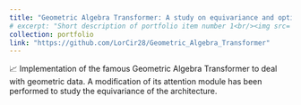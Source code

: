 ```yaml
---
title: "Geometric Algebra Transformer: A study on equivariance and optimization for transformers"
# excerpt: "Short description of portfolio item number 1<br/><img src='/images/500x300.png'>"
collection: portfolio
link: "https://github.com/LorCir28/Geometric_Algebra_Transformer"
---
```


📈 Implementation of the famous Geometric Algebra Transformer to deal with geometric data. A modification of its attention module has been performed to study the equivariance of the architecture.